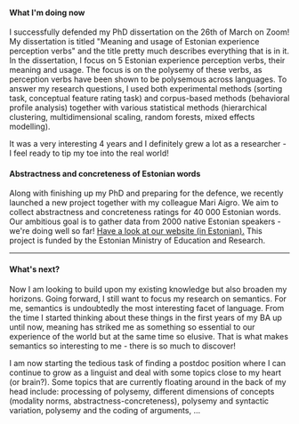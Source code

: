 #### What I'm doing now

I successfully defended my PhD dissertation on the 26th of March on Zoom! My dissertation is titled "Meaning and usage of Estonian experience perception verbs" and the title pretty much describes everything that is in it. In the dissertation, I focus on 5 Estonian experience perception verbs, their meaning and usage. The focus is on the polysemy of these verbs, as perception verbs have been shown to be polysemous across languages. To answer my research questions, I used both experimental methods (sorting task, conceptual feature rating task) and corpus-based methods (behavioral profile analysis) together with various statistical methods (hierarchical clustering, multidimensional scaling, random forests, mixed effects modelling).

It was a very interesting 4 years and I definitely grew a lot as a researcher - I feel ready to tip my toe into the real world!

#### Abstractness and concreteness of Estonian words

Along with finishing up my PhD and preparing for the defence, we recently launched a new project together with my colleague Mari Aigro. We aim to collect abstractness and concreteness ratings for 40 000 Estonian words. Our ambitious goal is to gather data from 2000 native Estonian speakers - we're doing well so far! [Have a look at our website (in Estonian).](https://www.eestiabstraktsus.ee/) This project is funded by the Estonian Ministry of Education and Research.

---

#### What's next?

Now I am looking to build upon my existing knowledge but also broaden my horizons. Going forward, I still want to focus my research on semantics. For me, semantics is undoubtedly the most interesting facet of language. From the time I started thinking about these things in the first years of my BA up until now, meaning has striked me as something so essential to our experience of the world but at the same time so elusive. That is what makes semantics so interesting to me - there is so much to discover! 

I am now starting the tedious task of finding a postdoc position where I can continue to grow as a linguist and deal with some topics close to my heart (or brain?). Some  topics that are currently floating around in the back of my head include: processing of polysemy, different dimensions of concepts (modality norms, abstractness-concreteness), polysemy and syntactic variation,  polysemy and the coding of arguments, ...


